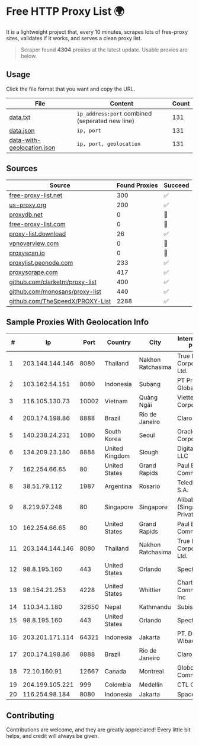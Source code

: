 
# Free HTTP Proxy List 🌍

It is a lightweight project that, every 10 minutes, scrapes lots of free-proxy sites, validates if it works, and serves a clean proxy list.


> Scraper found **4304** proxies at the latest update. Usable proxies are below.

## Usage

Click the file format that you want and copy the URL.


|File|Content|Count|
|----|-------|-----|
|[data.txt](https://raw.githubusercontent.com/themiralay/Proxy-List-World/master/data.txt)|`ip_address:port` combined (seperated new line)|131|
|[data.json](https://raw.githubusercontent.com/themiralay/Proxy-List-World/master/data.json)|`ip, port`|131|
|[data-with-geolocation.json](https://raw.githubusercontent.com/themiralay/Proxy-List-World/master/data-with-geolocation.json)|`ip, port, geolocation`|131|

## Sources

|Source|Found Proxies|Succeed|
|------|-------------|-------|
|[free-proxy-list.net](https://free-proxy-list.net)|300|✅|
|[us-proxy.org](https://www.us-proxy.org)|200|✅|
|[proxydb.net](http://proxydb.net)|0|🚫|
|[free-proxy-list.com](https://free-proxy-list.com/?page=&port=&type%5B%5D=http&type%5B%5D=https&up_time=0&search=Search)|0|🚫|
|[proxy-list.download](https://www.proxy-list.download/HTTP)|26|✅|
|[vpnoverview.com](https://vpnoverview.com/privacy/anonymous-browsing/free-proxy-servers)|0|🚫|
|[proxyscan.io](https://www.proxyscan.io)|0|🚫|
|[proxylist.geonode.com](https://proxylist.geonode.com/api/proxy-list?limit=300&page=1&sort_by=lastChecked&sort_type=desc&protocols=http,https)|233|✅|
|[proxyscrape.com](https://api.proxyscrape.com/v2/?request=displayproxies&protocol=http&timeout=10000&country=all&ssl=all&anonymity=all)|417|✅|
|[github.com/clarketm/proxy-list](https://raw.githubusercontent.com/clarketm/proxy-list/master/proxy-list-raw.txt)|400|✅|
|[github.com/monosans/proxy-list](https://raw.githubusercontent.com/monosans/proxy-list/main/proxies/http.txt)|440|✅|
|[github.com/TheSpeedX/PROXY-List](https://raw.githubusercontent.com/TheSpeedX/PROXY-List/master/http.txt)|2288|✅|


## Sample Proxies With Geolocation Info

|#|Ip|Port|Country|City|Internet Service Provider|
|-|--|----|-------|----|-------------------------|
|1|203.144.144.146|8080|Thailand|Nakhon Ratchasima|True Internet Corporation CO. Ltd.|
|2|103.162.54.151|8080|Indonesia|Subang|PT Pratama Asia Globalindo|
|3|116.105.130.73|10002|Vietnam|Quảng Ngãi|Viettel Corporation|
|4|200.174.198.86|8888|Brazil|Rio de Janeiro|Claro S.A|
|5|140.238.24.231|1080|South Korea|Seoul|Oracle Corporation|
|6|134.209.23.180|8888|United Kingdom|Slough|DigitalOcean, LLC|
|7|162.254.66.65|80|United States|Grand Rapids|Paul Bunyan Communications|
|8|38.51.79.112|1987|Argentina|Rosario|Teledifusora S.A.|
|9|8.219.97.248|80|Singapore|Singapore|Alibaba Cloud (Singapore) Private Limited|
|10|162.254.66.65|80|United States|Grand Rapids|Paul Bunyan Communications|
|11|203.144.144.146|8080|Thailand|Nakhon Ratchasima|True Internet Corporation CO. Ltd.|
|12|98.8.195.160|443|United States|Orlando|Spectrum|
|13|98.154.21.253|4228|United States|Whittier|Charter Communications Inc|
|14|110.34.1.180|32650|Nepal|Kathmandu|Subisu Cablenet|
|15|98.8.195.160|443|United States|Orlando|Spectrum|
|16|203.201.171.114|64321|Indonesia|Jakarta|PT. Dutakom Wibawa Putra|
|17|200.174.198.86|8888|Brazil|Rio de Janeiro|Claro S.A|
|18|72.10.160.91|12667|Canada|Montreal|GloboTech Communications|
|19|204.199.105.221|999|Colombia|Medellín|CTL Colombia|
|20|116.254.98.184|8080|Indonesia|Jakarta|SpaceX Starlink|



## Contributing

Contributions are welcome, and they are greatly appreciated! Every
little bit helps, and credit will always be given.

